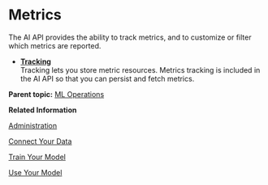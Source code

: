 <!-- loio36f8beccac824aaf98a0cf51dcc71522 -->

# Metrics

The AI API provides the ability to track metrics, and to customize or filter which metrics are reported.

-   **[Tracking](tracking-c059e0f.md "Tracking lets you store metric resources. Metrics tracking is included in the AI API so that you can persist and fetch
			metrics.")**  
Tracking lets you store metric resources. Metrics tracking is included in the AI API so that you can persist and fetch metrics.

**Parent topic:** [ML Operations](ml-operations-7f5aa9b.md "This section guides you through the end-to-end AI lifecycle of SAP AI Core.")

**Related Information**  


[Administration](administration-7937fc1.md "Creating secrets for your tools, means that you can connect external programs and tools without compromising your account. The tools can be used to incorporate version control, cloud storage and portable containers.")

[Connect Your Data](connect-your-data-9508bdb.md "Use cloud storage with SAP AI Core to store AI assets such as datasets and model files. You use Artifacts in SAP AI Core to reference to your AI Assets.")

[Train Your Model](train-your-model-a9ceb06.md "You execute a training workflow to train your AI learning model.")

[Use Your Model](use-your-model-7f93e8f.md "You deploy your AI learning model to run inferences against it.")

